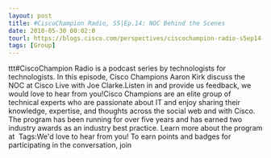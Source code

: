```yaml
---
layout: post
title: #CiscoChampion Radio, S5|Ep.14: NOC Behind the Scenes
date: 2018-05-30 00:02:0
tourl: https://blogs.cisco.com/perspectives/ciscochampion-radio-s5ep14-noc
tags: [Group]
---
```

ttt#CiscoChampion Radio is a podcast series by technologists for technologists. In this episode, Cisco Champions Aaron Kirk discuss the NOC at Cisco Live with Joe Clarke.Listen in and provide us feedback, we would love to hear from you!Cisco Champions are an elite group of technical experts who are passionate about IT and enjoy sharing their knowledge, expertise, and thoughts across the social web and with Cisco. The program has been running for over five years and has earned two industry awards as an industry best practice. Learn more about the program at  Tags:We'd love to hear from you! To earn points and badges for participating in the conversation, join 